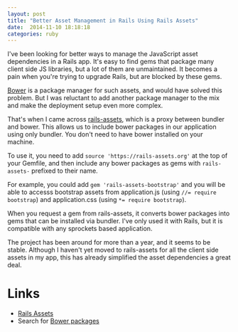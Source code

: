 ```yaml
---
layout: post
title: "Better Asset Management in Rails Using Rails Assets"
date:  2014-11-10 18:18:18
categories: ruby
---
```


I've been looking for better ways to manage the JavaScript asset dependencies in a Rails app. It's easy to find gems that package many client side JS libraries, but a lot of them are unmaintained. It becomes a pain when you're trying to upgrade Rails, but are blocked by these gems.

[Bower](http://bower.io/) is a package manager for such assets, and would have solved this problem. But I was reluctant to add another package manager to the mix and make the deployment setup even more complex.

That's when I came across [rails-assets](https://rails-assets.org/), which is a proxy between bundler and bower. This allows us to include bower packages in our application using only bundler. You don't need to have bower installed on your machine.

To use it, you need to add `source 'https://rails-assets.org'` at the top of your Gemfile, and then include any bower packages as gems with `rails-assets-` prefixed to their name.

For example, you could add `gem 'rails-assets-bootstrap'` and you will be able to accesss bootstrap assets from application.js (using `//= require bootstrap`) and application.css (using `*= require bootstrap`).

When you request a gem from rails-assets, it converts bower packages into gems that can be installed via bundler. I've only used it with Rails, but it is compatible with any sprockets based application.

The project has been around for more than a year, and it seems to be stable. Although I haven't yet moved to rails-assets for all the client side assets in my app, this has already simplified the asset dependencies a great deal.

# Links

* [Rails Assets](https://rails-assets.org/)
* Search for [Bower packages](http://bower.io/search/)
